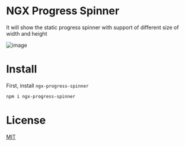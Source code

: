 # NGX Progress Spinner

It will show the static progress spinner with support of different size of width and height

![image](https://github.com/user-attachments/assets/d7a1ebd3-3c5e-4ffd-ae20-e552a28cc3cc)

# Install

First, install `ngx-progress-spinner`

```sh
npm i ngx-progress-spinner
```

# License
[MIT](https://github.com/viswakarthikreddy/ngx-progress-spinner/master/LICENSE)
